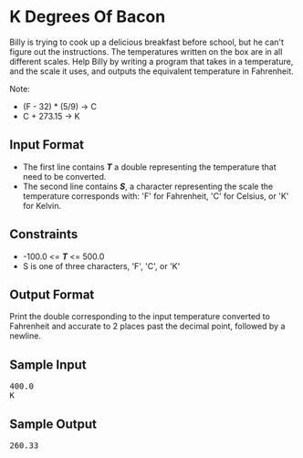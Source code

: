 # K Degrees Of Bacon

Billy is trying to cook up a delicious breakfast before school, but he can't figure out the instructions. The temperatures written on the box are in all different scales. Help Billy by writing a program that takes in a temperature, and the scale it uses, and outputs the equivalent temperature in Fahrenheit.

Note:

* (F - 32) * (5/9) -> C
* C + 273.15 -> K

## Input Format

- The first line contains __*T*__ a double representing the temperature that need to be converted.
- The second line contains __*S*__, a character representing the scale the temperature corresponds with: 'F' for Fahrenheit, 'C' for Celsius, or 'K' for Kelvin.

## Constraints
- -100.0 <= __*T*__ <= 500.0
- S is one of three characters, 'F', 'C', or 'K'

## Output Format

Print the double corresponding to the input temperature converted to Fahrenheit and accurate to 2 places past the decimal point, followed by a newline.

## Sample Input
<pre>
400.0
K
</pre>

## Sample Output
<pre>
260.33
</pre>
